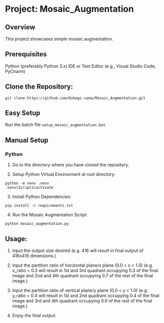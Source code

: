 # Project: Mosaic_Augmentation



## Overview
This project showcases simple mosaic augmentation.

## Prerequisites
Python (preferably Python 3.x)
IDE or Text Editor (e.g., Visual Studio Code, PyCharm)

## Clone the Repository:
```
git clone https://github.com/Kokagi-sama/Mosaic_Augmentation.git
```

## Easy Setup
Run the batch file `setup_mosaic_augmentation.bat`.

## Manual Setup
### Python
1. Go to the directory where you have cloned the repository.

2. Setup Python Virtual Environment at root directory:
```
python -m venv .venv
.venv\Scripts\activate 
```

3. Install Python Dependencies:
```
pip install -r requirements.txt
```

4. Run the Mosaic Augmentation Script:
```
python mosaic_augmentation.py
```

## Usage:
1. Input the output size desired (e.g. 416 will result in final output of 416x416 dimensions.)

2. Input the partition ratio of horizontal plane/x plane (0.0 < x < 1.0) (e.g. x_ratio = 0.3 will result in 1st and 3rd quadrant occupying 0.3 of the final image and 2nd and 4th quadrant occupying 0.7 of the rest of the final image.)

3. Input the partition ratio of vertical plane/y plane (0.0 < y < 1.0) (e.g. y_ratio = 0.4 will result in 1st and 2nd quadrant occupying 0.4 of the final image and 3rd and 4th quadrant occupying 0.6 of the rest of the final image.)

4. Enjoy the final output.
